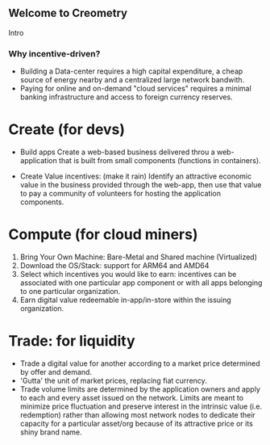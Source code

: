 ## Welcome to Creometry

Intro

### Why incentive-driven?

- Building a Data-center requires a high capital expenditure, a cheap source of energy nearby and a centralized large network bandwith.
- Paying for online and on-demand "cloud services" requires a minimal banking infrastructure and access to foreign currency reserves.


# Create (for devs)
- Build apps
   Create a web-based business delivered throu a web-application that is built from small components (functions in     containers).
   
- Create Value incentives: (make it rain)
   Identify an attractive economic value in the business provided through the web-app, then use that value to pay a community of volunteers for hosting the application components.

# Compute (for cloud miners)
  1. Bring Your Own Machine: Bare-Metal and Shared machine (Virtualized)
  2. Download the OS/Stack: support for ARM64 and AMD64
  3. Select which incentives you would like to earn: incentives can be associated with one particular app component or with all apps belonging to one particular organization.
  4. Earn digital value redeemable in-app/in-store within the issuing organization.
  
 # Trade: for liquidity 
- Trade a digital value for another according to a market price determined by offer and demand. 
- 'Gutta' the unit of market prices, replacing fiat currency.
- Trade volume limits are determined by the application owners and apply to each and every asset issued on the network. Limits are meant to minimize price fluctuation and preserve interest in the intrinsic value (i.e. redemption) rather than allowing most network nodes to dedicate their capacity for a particular asset/org because of its attractive price or its shiny brand name.  
```


